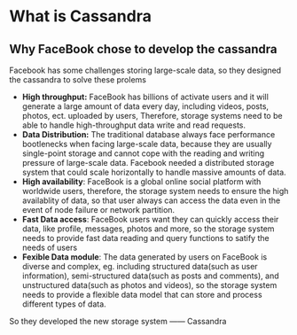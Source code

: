 # What is Cassandra

## Why FaceBook chose to develop the cassandra

Facebook has some challenges storing large-scale data, so they designed the cassandra to solve these prolems

* **High throughput:** FaceBook has billions of activate users and it will generate a large amount of data every day, including videos, posts, photos, ect. uploaded by users, Therefore, storage systems need to be able to handle high-throughput data write and read requests.
* **Data Distribution:** The traditional database always face performance bootlenecks when facing large-scale data, because they are usually single-point storage and cannot cope with the reading and writing pressure of large-scale data. Facebook needed a distributed storage system that could scale horizontally to handle massive amounts of data.
* **High availability**: FaceBook is a global online social platform with worldwide users, therefore, the storage system needs to ensure the high availablity of data, so that user always can access the data even in the event of node failure or network partition.
* **Fast Data access**: FaceBook users want they can quickly access their data, like profile, messages, photos and more, so the storage system needs to provide fast data reading and query functions to satify the needs of users
* **Fexible Data module**: The data generated by users on FaceBook is diverse and complex, eg. including structured data(such as user information), semi-structured data(such as posts and comments), and unstructured data(such as photos and videos), so the storage system needs to provide a flexible data model that can store and process different types of data.

So they developed the new storage system —— Cassandra

